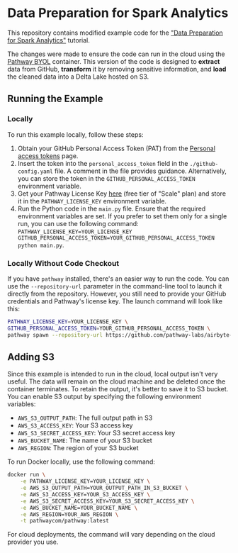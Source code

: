# Data Preparation for Spark Analytics

This repository contains modified example code for the ["Data Preparation for Spark Analytics"](https://pathway.com/developers/templates/delta_lake_etl) tutorial.

The changes were made to ensure the code can run in the cloud using the [Pathway BYOL](https://aws.amazon.com/marketplace/pp/prodview-qijbgoyohele4) container. This version of the code is designed to **extract** data from GitHub, **transform** it by removing sensitive information, and **load** the cleaned data into a Delta Lake hosted on S3.

## Running the Example

### Locally

To run this example locally, follow these steps:

1. Obtain your GitHub Personal Access Token (PAT) from the [Personal access tokens](https://github.com/settings/tokens) page.
2. Insert the token into the `personal_access_token` field in the `./github-config.yaml` file. A comment in the file provides guidance. Alternatively, you can store the token in the `GITHUB_PERSONAL_ACCESS_TOKEN` environment variable.
3. Get your Pathway License Key [here](https://pathway.com/features) (free tier of "Scale" plan) and store it in the `PATHWAY_LICENSE_KEY` environment variable.
4. Run the Python code in the `main.py` file. Ensure that the required environment variables are set. If you prefer to set them only for a single run, you can use the following command: `PATHWAY_LICENSE_KEY=YOUR_LICENSE_KEY GITHUB_PERSONAL_ACCESS_TOKEN=YOUR_GITHUB_PERSONAL_ACCESS_TOKEN python main.py`.

### Locally Without Code Checkout

If you have `pathway` installed, there's an easier way to run the code. You can use the `--repository-url` parameter in the command-line tool to launch it directly from the repository. However, you still need to provide your GitHub credentials and Pathway's license key. The launch command will look like this:

```bash
PATHWAY_LICENSE_KEY=YOUR_LICENSE_KEY \
GITHUB_PERSONAL_ACCESS_TOKEN=YOUR_GITHUB_PERSONAL_ACCESS_TOKEN \
pathway spawn --repository-url https://github.com/pathway-labs/airbyte-to-deltalake python main.py
```

## Adding S3

Since this example is intended to run in the cloud, local output isn't very useful. The data will remain on the cloud machine and be deleted once the container terminates. To retain the output, it's better to save it to S3 bucket. You can enable S3 output by specifying the following environment variables:

* `AWS_S3_OUTPUT_PATH`: The full output path in S3
* `AWS_S3_ACCESS_KEY`: Your S3 access key
* `AWS_S3_SECRET_ACCESS_KEY`: Your S3 secret access key
* `AWS_BUCKET_NAME`: The name of your S3 bucket
* `AWS_REGION`: The region of your S3 bucket

To run Docker locally, use the following command:

```bash
docker run \
    -e PATHWAY_LICENSE_KEY=YOUR_LICENSE_KEY \
    -e AWS_S3_OUTPUT_PATH=YOUR_OUTPUT_PATH_IN_S3_BUCKET \
    -e AWS_S3_ACCESS_KEY=YOUR_S3_ACCESS_KEY \
    -e AWS_S3_SECRET_ACCESS_KEY=YOUR_S3_SECRET_ACCESS_KEY \
    -e AWS_BUCKET_NAME=YOUR_BUCKET_NAME \
    -e AWS_REGION=YOUR_AWS_REGION \
    -t pathwaycom/pathway:latest
```

For cloud deployments, the command will vary depending on the cloud provider you use.
